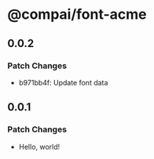 # @compai/font-acme

## 0.0.2

### Patch Changes

- b971bb4f: Update font data

## 0.0.1

### Patch Changes

- Hello, world!
